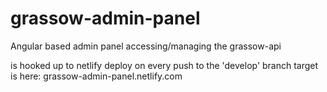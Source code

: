 # grassow-admin-panel
Angular based admin panel accessing/managing the grassow-api

is hooked up to netlify deploy on every push to the 'develop' branch
target is here:
grassow-admin-panel.netlify.com
